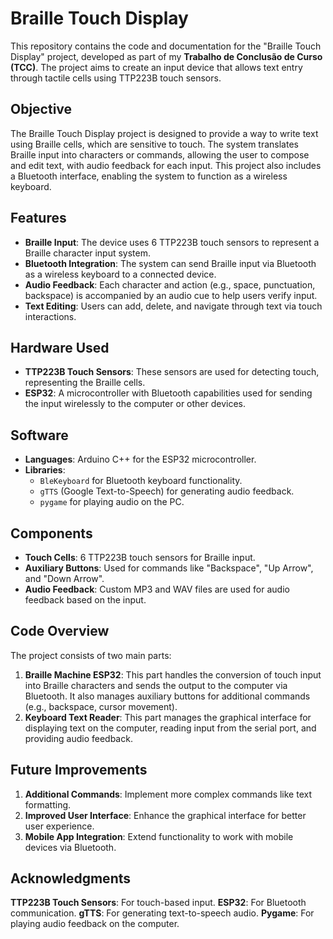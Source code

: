 # Braille Touch Display

This repository contains the code and documentation for the "Braille Touch Display" project, developed as part of my **Trabalho de Conclusão de Curso (TCC)**. The project aims to create an input device that allows text entry through tactile cells using TTP223B touch sensors.

## Objective

The Braille Touch Display project is designed to provide a way to write text using Braille cells, which are sensitive to touch. The system translates Braille input into characters or commands, allowing the user to compose and edit text, with audio feedback for each input. This project also includes a Bluetooth interface, enabling the system to function as a wireless keyboard.

## Features

- **Braille Input**: The device uses 6 TTP223B touch sensors to represent a Braille character input system.
- **Bluetooth Integration**: The system can send Braille input via Bluetooth as a wireless keyboard to a connected device.
- **Audio Feedback**: Each character and action (e.g., space, punctuation, backspace) is accompanied by an audio cue to help users verify input.
- **Text Editing**: Users can add, delete, and navigate through text via touch interactions.

## Hardware Used

- **TTP223B Touch Sensors**: These sensors are used for detecting touch, representing the Braille cells.
- **ESP32**: A microcontroller with Bluetooth capabilities used for sending the input wirelessly to the computer or other devices.

## Software

- **Languages**: Arduino C++ for the ESP32 microcontroller.
- **Libraries**:
  - `BleKeyboard` for Bluetooth keyboard functionality.
  - `gTTS` (Google Text-to-Speech) for generating audio feedback.
  - `pygame` for playing audio on the PC.

## Components

- **Touch Cells**: 6 TTP223B touch sensors for Braille input.
- **Auxiliary Buttons**: Used for commands like "Backspace", "Up Arrow", and "Down Arrow".
- **Audio Feedback**: Custom MP3 and WAV files are used for audio feedback based on the input.

## Code Overview

The project consists of two main parts:
1. **Braille Machine ESP32**: This part handles the conversion of touch input into Braille characters and sends the output to the computer via Bluetooth. It also manages auxiliary buttons for additional commands (e.g., backspace, cursor movement).
2. **Keyboard Text Reader**: This part manages the graphical interface for displaying text on the computer, reading input from the serial port, and providing audio feedback.


## Future Improvements
1. **Additional Commands**: Implement more complex commands like text formatting.
2. **Improved User Interface**: Enhance the graphical interface for better user experience.
3. **Mobile App Integration**: Extend functionality to work with mobile devices via Bluetooth.

## Acknowledgments
**TTP223B Touch Sensors**: For touch-based input.
**ESP32**: For Bluetooth communication.
**gTTS**: For generating text-to-speech audio.
**Pygame**: For playing audio feedback on the computer.
